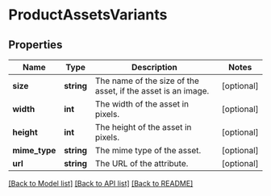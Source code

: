 # ProductAssetsVariants

## Properties
Name | Type | Description | Notes
------------ | ------------- | ------------- | -------------
**size** | **string** | The name of the size of the asset, if the asset is an image. | [optional] 
**width** | **int** | The width of the asset in pixels. | [optional] 
**height** | **int** | The height of the asset in pixels. | [optional] 
**mime_type** | **string** | The mime type of the asset. | [optional] 
**url** | **string** | The URL of the attribute. | [optional] 

[[Back to Model list]](../README.md#documentation-for-models) [[Back to API list]](../README.md#documentation-for-api-endpoints) [[Back to README]](../README.md)


